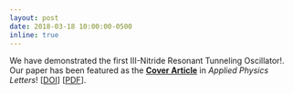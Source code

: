 ```yaml
---
layout: post
date: 2018-03-18 10:00:00-0500
inline: true
---
```


We have demonstrated the first III-Nitride Resonant Tunneling Oscillator!.
Our paper has been featured as the <a href="https://aip.scitation.org/action/showLargeCover?doi=10.1063%2Fapl.2018.112.issue-10" target="\_blank">__Cover Article__</a> in _Applied Physics Letters_! [<a href="https://doi.org/10.1063/1.5016414" target="\_blank">DOI</a>] [<a href="{{ '20180318_APL_RTD_Oscillator.pdf' | prepend: '/assets/pdf/' | prepend: site.baseurl | prepend: site.url }}" target="\_blank">PDF</a>].
